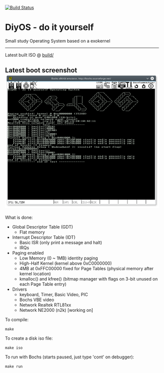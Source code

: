[![Build Status](https://travis-ci.org/leonardoms/DiyOS.svg?branch=master)](https://travis-ci.org/leonardoms/DiyOS)
# DiyOS - do it yourself
Small study Operating System based on a exokernel

---
Latest built ISO @ [build/](build/)

Latest boot screenshot
![Boot Screenshot](build/screenshot.png)
---

What is done:
* Global Descriptor Table (GDT)
  * Flat memory
* Interrupt Descriptor Table (IDT)
  * Basic ISR (only print a message and halt)
  * IRQs
* Paging enabled
  * Low Memory (0 ~ 1MB) identity paging
  * High-Half Kernel (kernel above 0xC0000000)
  * 4MB at 0xFFC00000 fixed for Page Tables (physical memory after kernel location)
  * kmalloc() and kfree() (bitmap manager with flags on 3-bit unused on each Page Table entry)
* Drivers
  * keyboard, Timer, Basic Video, PIC
  * Bochs VBE video
  * Network Realtek RTL81xx
  * Network NE2000 (n2k) [working on]

To  compile:
```
make
```
To create a disk iso file:
```
make iso
```
To run with Bochs (starts paused, just type 'cont' on debugger):
```
make run
```
